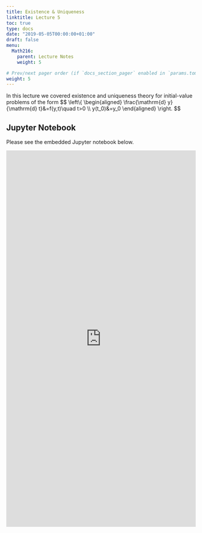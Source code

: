 ```yaml
---
title: Existence & Uniqueness
linktitle: Lecture 5
toc: true
type: docs
date: "2019-05-05T00:00:00+01:00"
draft: false
menu:
  Math216:
    parent: Lecture Notes
    weight: 5

# Prev/next pager order (if `docs_section_pager` enabled in `params.toml`)
weight: 5
---
```

In this lecture we covered existence and uniqueness theory for initial-value problems of the form
$$
\left\\{
\begin{aligned}
\frac{\mathrm{d} y}{\mathrm{d} t}&=f(y,t)\quad t>0 \\\ y(t_0)&=y_0
\end{aligned}
\right.
$$

## Jupyter Notebook
Please see the embedded Jupyter notebook below.

<iframe
      src="https://nbviewer.jupyter.org/github/bilman/Math216ODE/blob/master/216Lecture5.ipynb?flush_cache=true"
      width="100%"
      height="1000px"
      style="border:none;">
    </iframe>
